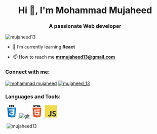 <h1 align="center">Hi 👋, I'm Mohammad Mujaheed</h1>
<h3 align="center">A passionate Web developer</h3>

<p align="left"> <img src="https://komarev.com/ghpvc/?username=mujaheed13&label=Profile%20views&color=0e75b6&style=flat" alt="mujaheed13" /> </p>

- 🌱 I’m currently learning **React**

- 📫 How to reach me **mrmujaheed13@gmail.com**

<h3 align="left">Connect with me:</h3>
<p align="left">
<a href="https://linkedin.com/in/mohammad mujaheed" target="blank"><img align="center" src="https://raw.githubusercontent.com/rahuldkjain/github-profile-readme-generator/master/src/images/icons/Social/linked-in-alt.svg" alt="mohammad mujaheed" height="30" width="40" /></a>
<a href="https://instagram.com/mujaheed_13" target="blank"><img align="center" src="https://raw.githubusercontent.com/rahuldkjain/github-profile-readme-generator/master/src/images/icons/Social/instagram.svg" alt="mujaheed_13" height="30" width="40" /></a>
</p>

<h3 align="left">Languages and Tools:</h3>
<p align="left"> <a href="https://www.w3schools.com/css/" target="_blank" rel="noreferrer"> <img src="https://raw.githubusercontent.com/devicons/devicon/master/icons/css3/css3-original-wordmark.svg" alt="css3" width="40" height="40"/> </a> <a href="https://git-scm.com/" target="_blank" rel="noreferrer"> <img src="https://www.vectorlogo.zone/logos/git-scm/git-scm-icon.svg" alt="git" width="40" height="40"/> </a> <a href="https://www.w3.org/html/" target="_blank" rel="noreferrer"> <img src="https://raw.githubusercontent.com/devicons/devicon/master/icons/html5/html5-original-wordmark.svg" alt="html5" width="40" height="40"/> </a> <a href="https://developer.mozilla.org/en-US/docs/Web/JavaScript" target="_blank" rel="noreferrer"> <img src="https://raw.githubusercontent.com/devicons/devicon/master/icons/javascript/javascript-original.svg" alt="javascript" width="40" height="40"/> </a> </p>

<p>&nbsp;<img align="center" src="https://github-readme-stats.vercel.app/api?username=mujaheed13&show_icons=true&locale=en" alt="mujaheed13" /></p>
